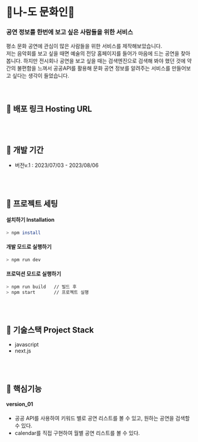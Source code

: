 # 🎉나-도 문화인🎉
### 공연 정보를 한번에 보고 싶은 사람들을 위한 서비스
평소 문화 공연에 관심이 많은 사람들을 위한 서비스를 제작해보았습니다. <br>
저는 음악회를 보고 싶을 때면 예술의 전당 홈페이지를 들어가 마음에 드는 공연을 찾아봅니다. 하지만 전시회나 공연을 보고 싶을 때는 검색엔진으로 검색해 봐야 했던 것에 약간의 불편함을 느껴서 공공API를 활용해 문화 공연 정보를 알려주는 서비스를 만들어보고 싶다는 생각이 들었습니다.<br> 
<br>
<br>

## 🍊 배포 링크 Hosting URL
<br>
<br>

## 🍋 개발 기간
- 버전v.1 : 2023/07/03 - 2023/08/06 
<br>
<br>

## 🍎 프로젝트 세팅 
#### 설치하기 Installation
  ```bash
  > npm install
  ```
#### 개발 모드로 실행하기
  ```bash
  > npm run dev
  ```
#### 프로덕션 모드로 실행하기
  ```bash
  > npm run build   // 빌드 후 
  > npm start       // 프로젝트 실행
  ```
<br>
<br>

## 🍏 기술스택 Project Stack
- javascript
- next.js
<br>
<br>

## 🍆 핵심기능
#### version_01
- 공공 API를 사용하여 키워드 별로 공연 리스트를 볼 수 있고, 원하는 공연을 검색할 수 있다.
- calendar를 직접 구현하여 월별 공연 리스트를 볼 수 있다.


